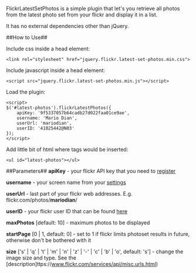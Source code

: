 FlickrLatestSetPhotos is a simple plugin that let's you retrieve all photos from the latest photo set from your flickr and display it in a list. 

It has no external dependencies other than jQuery.

##How to Use##

Include css inside a head element:

    <link rel="stylesheet" href="jquery.flickr.latest-set-photos.min.css">

Include javascript inside a head element:

    <script src="jquery.flickr.latest-set-photos.min.js"></script>

Load the plugin:
    
    <script>
    $('#latest-photos').flickrLatestPhotos({
        apiKey: '9f5337057b64cadb27d022faa01ce9ae',
        username: 'Mario Dian',
        userUrl: 'mariodian',
        userID: '41025442@N03'
    });
    </script>
    
Add little bit of html where tags would be inserted:

    <ul id="latest-photos"></ul>
    
##Parameters##
**apiKey** - your flickr API key that you need to [register](https://www.flickr.com/services/apps/create/apply)

**username** - your screen name from your [settings](https://www.flickr.com/account)

**userUrl** - last part of your flickr web addresses. E.g. flickr.com/photos/__mariodian__/

**userID** - your flickr user ID that can be found [here](http://idgettr.com/)

**maxPhotos** [default: 10] - maximum photos to be displayed

**startPage** [0 | 1, default: 0] - set to 1 if flickr limits photoset results in future, otherwise don't be bothered with it

**size** ['s' | 'q' | 't' | 'm' | 'n' | 'z' | '-' | 'c' | 'b' | 'o', default: 's'] - change the image size and type. See the [description]ttps://www.flickr.com/services/api/misc.urls.html)
